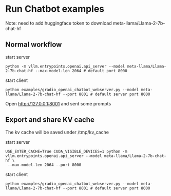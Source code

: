 # Run Chatbot examples

Note: need to add huggingface token to download meta-llama/Llama-2-7b-chat-hf

## Normal workflow 
start server
```
python -m vllm.entrypoints.openai.api_server --model meta-llama/Llama-2-7b-chat-hf --max-model-len 2064 # default port 8000
```

start client
```
python examples/gradio_openai_chatbot_webserver.py --model meta-llama/Llama-2-7b-chat-hf --port 8001 # default server port 8000
```
Open http://127.0.0.1:8001 and sent some prompts

## Export and share KV cache

The kv cache will be saved under /tmp/kv_cache

start server
```
USE_EXTER_CACHE=True CUDA_VISIBLE_DEVICES=1 python -m vllm.entrypoints.openai.api_server --model meta-llama/Llama-2-7b-chat-hf \
 --max-model-len 2064 --port 8000
```

start client
```
python examples/gradio_openai_chatbot_webserver.py --model meta-llama/Llama-2-7b-chat-hf --port 8001 # default server port 8000
```